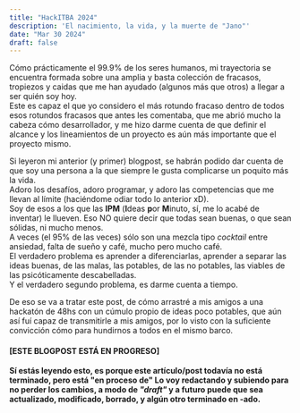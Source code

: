 ```yaml
---
title: "HackITBA 2024"
description: 'El nacimiento, la vida, y la muerte de "Jano"'
date: "Mar 30 2024"
draft: false
---
```


Cómo prácticamente el 99.9% de los seres humanos, mi trayectoria se encuentra formada sobre una amplia y basta colección de fracasos, tropiezos y caidas que me han ayudado (algunos más que otros) a llegar a ser quién soy hoy. \
Este es capaz el que yo considero el más rotundo fracaso dentro de todos esos rotundos fracasos que antes les comentaba, que me abrió mucho la cabeza cómo desarrollador, y me hizo darme cuenta de que definir el alcance y los lineamientos de un proyecto es aún más importante que el proyecto mismo.

Si leyeron mi anterior (y primer) blogpost, se habrán podido dar cuenta de que soy una persona a la que siempre le gusta complicarse un poquito más la vida. \
Adoro los desafíos, adoro programar, y adoro las competencias que me llevan al límite (haciéndome odiar todo lo anterior xD). \
Soy de esos a los que las **IPM** (**I**deas **p**or **M**inuto, sí, me lo acabé de inventar) le llueven. Eso NO quiere decir que todas sean buenas, o que sean sólidas, ni mucho menos. \
A veces (el 95% de las veces) sólo son una mezcla tipo _cocktail_ entre ansiedad, falta de sueño y café, mucho pero mucho café.\
El verdadero problema es aprender a diferenciarlas, aprender a separar las ideas buenas, de las malas, las potables, de las no potables, las viables de las psicóticamente descabelladas.\
Y el verdadero segundo problema, es darme cuenta a tiempo.

De eso se va a tratar este post, de cómo arrastré a mis amigos a una hackatón de 48hs con un cúmulo propio de ideas poco potables, que aún así fuí capaz de transmitirle a mis amigos, por lo visto con la suficiente convicción cómo para hundirnos a todos en el mismo barco.



#### [ESTE BLOGPOST ESTÁ EN PROGRESO]
**Sí estás leyendo esto, es porque este artículo/post todavía no está terminado, pero está "en proceso de"
Lo voy redactando y subiendo para no perder los cambios, a modo de _"draft"_ y a futuro puede que sea actualizado, modificado, borrado, y algún otro terminado en -ado.**
